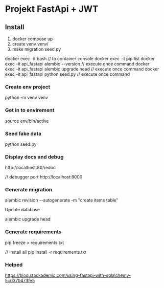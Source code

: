 

# Projekt FastApi + JWT


## Install

1. docker compose up
2. create venv venv/
3. make migration seed.py

docker exec -it bash // to container console
docker exec -it pip list
docker exec -it api_fastapi alembic --version // execute once command
docker exec -it api_fastapi alembic upgrade head // execute once command
docker exec -it api_fastapi python seed.py // execute once command


### Create env project

python -m venv  venv

### Get in to envirement

source env/bin/active

### Seed fake data

python seed.py

### Display docs and debug


http://localhost:80/redoc

// debugger port
http://localhost:8000


### Generate migration

alembic revision --autogenerate -m "create items table"

Update database

alembic upgrade head


### Generate requirements

pip freeze > requirements.txt

// install all
pip install -r requirements.txt


### Helped

https://blog.stackademic.com/using-fastapi-with-sqlalchemy-5cd370473fe5
